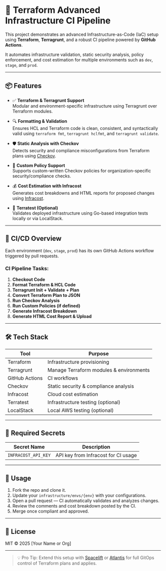 # 🚀 Terraform Advanced Infrastructure CI Pipeline

This project demonstrates an advanced Infrastructure-as-Code (IaC) setup using **Terraform**, **Terragrunt**, and a robust CI pipeline powered by **GitHub Actions**.

It automates infrastructure validation, static security analysis, policy enforcement, and cost estimation for multiple environments such as `dev`, `stage`, and `prod`.

---

## 📦 Features

- ✅ **Terraform & Terragrunt Support**  
  Modular and environment-specific infrastructure using Terragrunt over Terraform modules.

- 🔍 **Formatting & Validation**  
  Ensures HCL and Terraform code is clean, consistent, and syntactically valid using `terraform fmt`, `terragrunt hclfmt`, and `terragrunt validate`.

- 🛡️ **Static Analysis with Checkov**  
  Detects security and compliance misconfigurations from Terraform plans using [Checkov](https://www.checkov.io/).

- 🔐 **Custom Policy Support**  
  Supports custom-written Checkov policies for organization-specific security/compliance checks.

- 💰 **Cost Estimation with Infracost**  
  Generates cost breakdowns and HTML reports for proposed changes using [Infracost](https://www.infracost.io/).

- 🧪 **Terratest (Optional)**  
  Validates deployed infrastructure using Go-based integration tests locally or via LocalStack.

---

## 🔁 CI/CD Overview

Each environment (`dev`, `stage`, `prod`) has its own GitHub Actions workflow triggered by pull requests.  

### CI Pipeline Tasks:

1. **Checkout Code**
2. **Format Terraform & HCL Code**
3. **Terragrunt Init + Validate + Plan**
4. **Convert Terraform Plan to JSON**
5. **Run Checkov Analysis**
6. **Run Custom Policies (if defined)**
7. **Generate Infracost Breakdown**
8. **Generate HTML Cost Report & Upload**

---

## 🛠️ Tech Stack

| Tool        | Purpose                                   |
|-------------|-------------------------------------------|
| Terraform   | Infrastructure provisioning               |
| Terragrunt  | Manage Terraform modules & environments   |
| GitHub Actions | CI workflows                           |
| Checkov     | Static security & compliance analysis     |
| Infracost   | Cloud cost estimation                     |
| Terratest   | Infrastructure testing (optional)         |
| LocalStack  | Local AWS testing (optional)              |

---

## 🔐 Required Secrets

| Secret Name         | Description                          |
|---------------------|--------------------------------------|
| `INFRACOST_API_KEY` | API key from Infracost for CI usage |

---

## 📎 Usage

1. Fork the repo and clone it.
2. Update your `infrastructure/envs/{env}` with your configurations.
3. Open a pull request — CI automatically validates and analyzes changes.
4. Review the comments and cost breakdown posted by the CI.
5. Merge once compliant and approved.

---

## 📄 License

MIT © 2025 [Your Name or Org]

---

> 💡 Pro Tip: Extend this setup with [Spacelift](https://spacelift.io/) or [Atlantis](https://www.runatlantis.io/) for full GitOps control of Terraform plans and applies.
